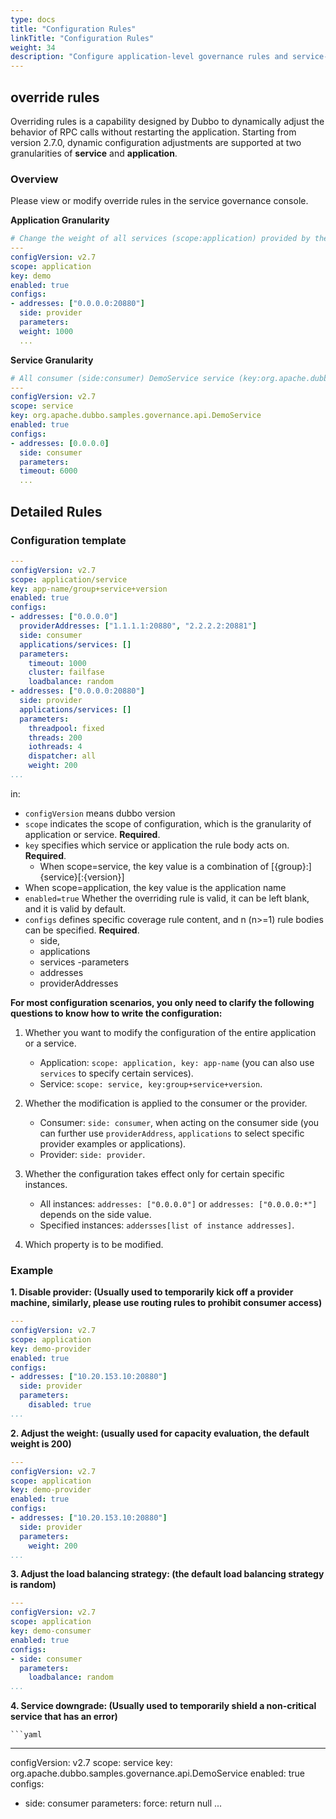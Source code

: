 ```yaml
---
type: docs
title: "Configuration Rules"
linkTitle: "Configuration Rules"
weight: 34
description: "Configure application-level governance rules and service-level governance rules in Dubbo"
---
```

## override rules
Overriding rules is a capability designed by Dubbo to dynamically adjust the behavior of RPC calls without restarting the application. Starting from version 2.7.0, dynamic configuration adjustments are supported at two granularities of **service** and **application**.

### Overview

Please view or modify override rules in the service governance console.

**Application Granularity**

```yaml
# Change the weight of all services (scope:application) provided by the application demo (key:demo) on port 20880 (side:provider) to 1000 (weight:1000).
---
configVersion: v2.7
scope: application
key: demo
enabled: true
configs:
- addresses: ["0.0.0.0:20880"]
  side: provider
  parameters:
  weight: 1000
  ...
```

**Service Granularity**

```yaml
# All consumer (side:consumer) DemoService service (key:org.apache.dubbo.samples.governance.api.DemoService) application instance (addresses:[0.0.0.0]), the timeout is changed to 6000ms
---
configVersion: v2.7
scope: service
key: org.apache.dubbo.samples.governance.api.DemoService
enabled: true
configs:
- addresses: [0.0.0.0]
  side: consumer
  parameters:
  timeout: 6000
  ...
```

## Detailed Rules

### Configuration template

```yaml
---
configVersion: v2.7
scope: application/service
key: app-name/group+service+version
enabled: true
configs:
- addresses: ["0.0.0.0"]
  providerAddresses: ["1.1.1.1:20880", "2.2.2.2:20881"]
  side: consumer
  applications/services: []
  parameters:
    timeout: 1000
    cluster: failfase
    loadbalance: random
- addresses: ["0.0.0.0:20880"]
  side: provider
  applications/services: []
  parameters:
    threadpool: fixed
    threads: 200
    iothreads: 4
    dispatcher: all
    weight: 200
...
```

in:
- `configVersion` means dubbo version
- `scope` indicates the scope of configuration, which is the granularity of application or service. **Required**.
- `key` specifies which service or application the rule body acts on. **Required**.
    - When scope=service, the key value is a combination of [{group}:]{service}[:{version}]
- When scope=application, the key value is the application name
- `enabled=true` Whether the overriding rule is valid, it can be left blank, and it is valid by default.
- `configs` defines specific coverage rule content, and n (n>=1) rule bodies can be specified. **Required**.
    - side,
    - applications
    - services
      -parameters
    - addresses
    - providerAddresses

**For most configuration scenarios, you only need to clarify the following questions to know how to write the configuration:**
1. Whether you want to modify the configuration of the entire application or a service.
    - Application: `scope: application, key: app-name` (you can also use `services` to specify certain services).
    - Service: `scope: service, key:group+service+version`.

2. Whether the modification is applied to the consumer or the provider.
    - Consumer: `side: consumer`, when acting on the consumer side (you can further use `providerAddress`, `applications` to select specific provider examples or applications).
    - Provider: `side: provider`.

3. Whether the configuration takes effect only for certain specific instances.
    - All instances: `addresses: ["0.0.0.0"]` or `addresses: ["0.0.0.0:*"]` depends on the side value.
    - Specified instances: `addersses[list of instance addresses]`.

4. Which property is to be modified.

### Example

**1. Disable provider: (Usually used to temporarily kick off a provider machine, similarly, please use routing rules to prohibit consumer access)**

   ```yaml
   ---
   configVersion: v2.7
   scope: application
   key: demo-provider
   enabled: true
   configs:
   - addresses: ["10.20.153.10:20880"]
     side: provider
     parameters:
       disabled: true
   ...
   ```

**2. Adjust the weight: (usually used for capacity evaluation, the default weight is 200)**

   ```yaml
   ---
   configVersion: v2.7
   scope: application
   key: demo-provider
   enabled: true
   configs:
   - addresses: ["10.20.153.10:20880"]
     side: provider
     parameters:
       weight: 200
   ...
   ```

**3. Adjust the load balancing strategy: (the default load balancing strategy is random)**

   ```yaml
   ---
   configVersion: v2.7
   scope: application
   key: demo-consumer
   enabled: true
   configs:
   - side: consumer
     parameters:
       loadbalance: random
   ...
   ```

**4. Service downgrade: (Usually used to temporarily shield a non-critical service that has an error)**

    ```yaml
   ---
configVersion: v2.7
scope: service
key: org.apache.dubbo.samples.governance.api.DemoService
enabled: true
configs:
- side: consumer
  parameters:
  force: return null
  ...
   ```